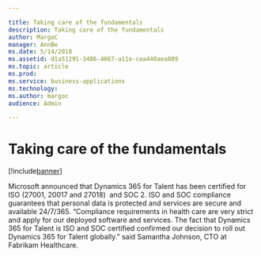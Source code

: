 ```yaml
---

title: Taking care of the fundamentals
description: Taking care of the fundamentals
author: MargoC
manager: AnnBe
ms.date: 5/14/2018
ms.assetid: d1a51291-3486-4867-a11e-cea440aea889
ms.topic: article
ms.prod: 
ms.service: business-applications
ms.technology: 
ms.author: margoc
audience: Admin

---
```

#  **Taking care of the fundamentals**


[!include[banner](../../includes/banner.md)]

Microsoft announced that Dynamics 365 for Talent has been certified for ISO
(27001, 20017 and 27018)  and SOC 2. ISO and SOC compliance guarantees that
personal data is protected and services are secure and available 24/7/365.
“Compliance requirements in health care are very strict and apply for our
deployed software and services. The fact that Dynamics 365 for Talent is ISO and
SOC certified confirmed our decision to roll out Dynamics 365 for Talent
globally.” said Samantha Johnson, CTO at Fabrikam Healthcare.
